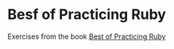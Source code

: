# Besf of Practicing Ruby

Exercises from the book [Best of Practicing
Ruby](https://yukimotopress.github.io/practicing)
